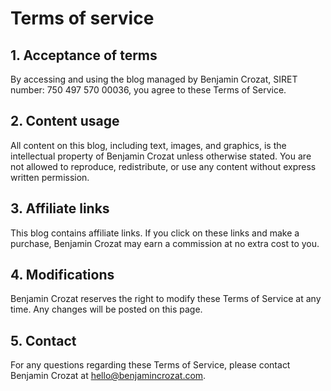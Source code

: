 # Terms of service

## 1. Acceptance of terms

By accessing and using the blog managed by Benjamin Crozat, SIRET number: 750 497 570 00036, you agree to these Terms of Service.

## 2. Content usage

All content on this blog, including text, images, and graphics, is the intellectual property of Benjamin Crozat unless otherwise stated. You are not allowed to reproduce, redistribute, or use any content without express written permission.

## 3. Affiliate links

This blog contains affiliate links. If you click on these links and make a purchase, Benjamin Crozat may earn a commission at no extra cost to you.

## 4. Modifications

Benjamin Crozat reserves the right to modify these Terms of Service at any time. Any changes will be posted on this page.

## 5. Contact

For any questions regarding these Terms of Service, please contact Benjamin Crozat at <a href="mailto:hello@benjamincrozat.com">hello@benjamincrozat.com</a>.

